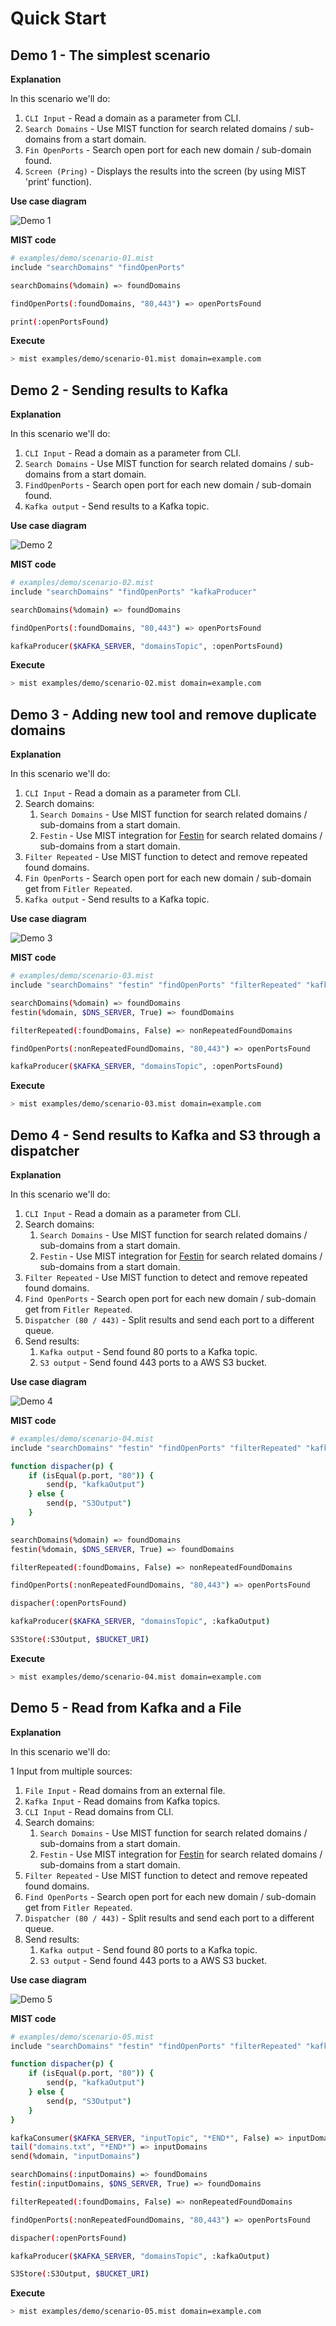 # Quick Start

## Demo 1 - The simplest scenario

**Explanation**

In this scenario we'll do:

1. `CLI Input` - Read a domain as a parameter from CLI.
2. `Search Domains` - Use MIST function for search related domains / sub-domains from a start domain.
3. `Fin OpenPorts` - Search open port for each new domain / sub-domain found.   
4. `Screen (Pring)` - Displays the results into the screen (by using MIST 'print' function).


**Use case diagram**

![Demo 1](content/assets/images/mist-demo-1.png)

**MIST code**

```bash
# examples/demo/scenario-01.mist
include "searchDomains" "findOpenPorts"

searchDomains(%domain) => foundDomains

findOpenPorts(:foundDomains, "80,443") => openPortsFound

print(:openPortsFound)
```

**Execute**

```bash
> mist examples/demo/scenario-01.mist domain=example.com
```

## Demo 2 - Sending results to Kafka

**Explanation**

In this scenario we'll do:

1. `CLI Input` - Read a domain as a parameter from CLI.
2. `Search Domains` - Use MIST function for search related domains / sub-domains from a start domain.
3. `FindOpenPorts` - Search open port for each new domain / sub-domain found.   
4. `Kafka output` - Send results to a Kafka topic.

**Use case diagram**

![Demo 2](content/assets/images/mist-demo-2.png)

**MIST code**

```bash
# examples/demo/scenario-02.mist
include "searchDomains" "findOpenPorts" "kafkaProducer"

searchDomains(%domain) => foundDomains

findOpenPorts(:foundDomains, "80,443") => openPortsFound

kafkaProducer($KAFKA_SERVER, "domainsTopic", :openPortsFound)
```

**Execute**

```bash
> mist examples/demo/scenario-02.mist domain=example.com
```

## Demo 3 - Adding new tool and remove duplicate domains

**Explanation**

In this scenario we'll do:

1. `CLI Input` - Read a domain as a parameter from CLI.
2. Search domains:
    1. `Search Domains` - Use MIST function for search related domains / sub-domains from a start domain.
    2. `Festin` - Use MIST integration for [Festin](https://github.com/cr0hn/festin) for search related domains / sub-domains from a start domain.
3. `Filter Repeated` - Use MIST function to detect and remove repeated found domains.   
4. `Fin OpenPorts` - Search open port for each new domain / sub-domain get from `Fitler Repeated`.   
5. `Kafka output` - Send results to a Kafka topic.  

**Use case diagram**

![Demo 3](content/assets/images/mist-demo-3.png)

**MIST code**

```bash
# examples/demo/scenario-03.mist
include "searchDomains" "festin" "findOpenPorts" "filterRepeated" "kafkaProducer"

searchDomains(%domain) => foundDomains
festin(%domain, $DNS_SERVER, True) => foundDomains

filterRepeated(:foundDomains, False) => nonRepeatedFoundDomains

findOpenPorts(:nonRepeatedFoundDomains, "80,443") => openPortsFound

kafkaProducer($KAFKA_SERVER, "domainsTopic", :openPortsFound)

```

**Execute**

```bash
> mist examples/demo/scenario-03.mist domain=example.com
```

## Demo 4 - Send results to Kafka and S3 through a dispatcher

**Explanation**

In this scenario we'll do:

1. `CLI Input` - Read a domain as a parameter from CLI.
2. Search domains:
    1. `Search Domains` - Use MIST function for search related domains / sub-domains from a start domain.
    2. `Festin` - Use MIST integration for [Festin](https://github.com/cr0hn/festin) for search related domains / sub-domains from a start domain.
3. `Filter Repeated` - Use MIST function to detect and remove repeated found domains.   
4. `Find OpenPorts` - Search open port for each new domain / sub-domain get from `Fitler Repeated`.   
5. `Dispatcher (80 / 443)` - Split results and send each port to a different queue.
6. Send results:
    1. `Kafka output` - Send found 80 ports to a Kafka topic.   
    2. `S3 output` - Send found 443 ports to a AWS S3 bucket.   

**Use case diagram**

![Demo 4](content/assets/images/mist-demo-4.png)

**MIST code**

```bash
# examples/demo/scenario-04.mist
include "searchDomains" "festin" "findOpenPorts" "filterRepeated" "kafkaProducer" "S3Store"

function dispacher(p) {
    if (isEqual(p.port, "80")) {
        send(p, "kafkaOutput")
    } else {
        send(p, "S3Output")
    }
}

searchDomains(%domain) => foundDomains
festin(%domain, $DNS_SERVER, True) => foundDomains

filterRepeated(:foundDomains, False) => nonRepeatedFoundDomains

findOpenPorts(:nonRepeatedFoundDomains, "80,443") => openPortsFound

dispacher(:openPortsFound)

kafkaProducer($KAFKA_SERVER, "domainsTopic", :kafkaOutput)

S3Store(:S3Output, $BUCKET_URI)

```

**Execute**

```bash
> mist examples/demo/scenario-04.mist domain=example.com
```

## Demo 5 - Read from Kafka and a File

**Explanation**

In this scenario we'll do:

1 Input from multiple sources:
   1. `File Input` - Read domains from an external file.
   2. `Kafka Input` - Read domains from Kafka topics.
   3. `CLI Input` - Read domains from CLI.
2. Search domains:
    1. `Search Domains` - Use MIST function for search related domains / sub-domains from a start domain.
    2. `Festin` - Use MIST integration for [Festin](https://github.com/cr0hn/festin) for search related domains / sub-domains from a start domain.
3. `Filter Repeated` - Use MIST function to detect and remove repeated found domains.   
4. `Find OpenPorts` - Search open port for each new domain / sub-domain get from `Fitler Repeated`.   
5. `Dispatcher (80 / 443)` - Split results and send each port to a different queue.
6. Send results:
    1. `Kafka output` - Send found 80 ports to a Kafka topic.   
    2. `S3 output` - Send found 443 ports to a AWS S3 bucket.

**Use case diagram**

![Demo 5](content/assets/images/mist-demo-5.png)

**MIST code**

```bash
# examples/demo/scenario-05.mist
include "searchDomains" "festin" "findOpenPorts" "filterRepeated" "kafkaProducer" "S3Store" "kafkaConsumer" "tail"

function dispacher(p) {
    if (isEqual(p.port, "80")) {
        send(p, "kafkaOutput")
    } else {
        send(p, "S3Output")
    }
}

kafkaConsumer($KAFKA_SERVER, "inputTopic", "*END*", False) => inputDomains
tail("domains.txt", "*END*") => inputDomains
send(%domain, "inputDomains")

searchDomains(:inputDomains) => foundDomains
festin(:inputDomains, $DNS_SERVER, True) => foundDomains

filterRepeated(:foundDomains, False) => nonRepeatedFoundDomains

findOpenPorts(:nonRepeatedFoundDomains, "80,443") => openPortsFound

dispacher(:openPortsFound)

kafkaProducer($KAFKA_SERVER, "domainsTopic", :kafkaOutput)

S3Store(:S3Output, $BUCKET_URI)
```

**Execute**

```bash
> mist examples/demo/scenario-05.mist domain=example.com
```
